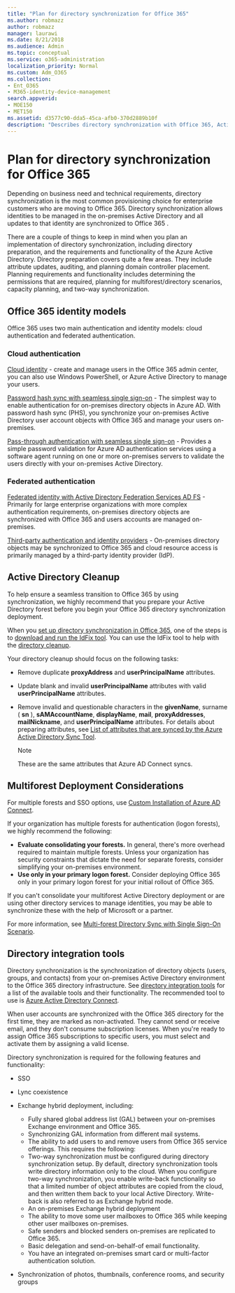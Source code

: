 ```yaml
---
title: "Plan for directory synchronization for Office 365"
ms.author: robmazz
author: robmazz
manager: laurawi
ms.date: 8/21/2018
ms.audience: Admin
ms.topic: conceptual
ms.service: o365-administration
localization_priority: Normal
ms.custom: Adm_O365
ms.collection:
- Ent_O365
- M365-identity-device-management
search.appverid: 
- MOE150
- MET150
ms.assetid: d3577c90-dda5-45ca-afb0-370d2889b10f
description: "Describes directory synchronization with Office 365, Active Directory cleanup, and Azure Active Directory Connect tool."
---
```


# Plan for directory synchronization for Office 365
Depending on business need and technical requirements, directory synchronization is the most common provisioning choice for enterprise customers who are moving to Office 365. Directory synchronization allows identities to be managed in the on-premises Active Directory and all updates to that identity are synchronized to Office 365 .
  
There are a couple of things to keep in mind when you plan an implementation of directory synchronization, including directory preparation, and the requirements and functionality of the Azure Active Directory. Directory preparation covers quite a few areas. They include attribute updates, auditing, and planning domain controller placement. Planning requirements and functionality includes determining the permissions that are required, planning for multiforest/directory scenarios, capacity planning, and two-way synchronization.
  
## Office 365 identity models
Office 365 uses two main authentication and identity models: cloud authentication and federated authentication.
  
### Cloud authentication
[Cloud identity](about-office-365-identity.md) - create and manage users in the Office 365 admin center, you can also use Windows PowerShell, or Azure Active Directory to manage your users. 
  
[Password hash sync with seamless single sign-on](about-office-365-identity.md) - The simplest way to enable authentication for on-premises directory objects in Azure AD. With password hash sync (PHS), you synchronize your on-premises Active Directory user account objects with Office 365 and manage your users on-premises. 
  
[Pass-through authentication with seamless single sign-on](about-office-365-identity.md) - Provides a simple password validation for Azure AD authentication services using a software agent running on one or more on-premises servers to validate the users directly with your on-premises Active Directory. 
  
### Federated authentication
[Federated identity with Active Directory Federation Services AD FS](about-office-365-identity.md) - Primarily for large enterprise organizations with more complex authentication requirements, on-premises directory objects are synchronized with Office 365 and users accounts are managed on-premises. 
  
[Third-party authentication and identity providers](about-office-365-identity.md) - On-premises directory objects may be synchronized to Office 365 and cloud resource access is primarily managed by a third-party identity provider (IdP). 
  
## Active Directory Cleanup
To help ensure a seamless transition to Office 365 by using synchronization, we highly recommend that you prepare your Active Directory forest before you begin your Office 365 directory synchronization deployment.
  
When you [set up directory synchronization in Office 365](set-up-directory-synchronization.md), one of the steps is to [download and run the IdFix tool](install-and-run-idfix.md). You can use the IdFix tool to help with the [directory cleanup](prepare-directory-attributes-for-synch-with-idfix.md).
  
Your directory cleanup should focus on the following tasks:

- Remove duplicate **proxyAddress** and **userPrincipalName** attributes.
- Update blank and invalid **userPrincipalName** attributes with valid **userPrincipalName** attributes.
- Remove invalid and questionable characters in the **givenName**, surname ( **sn** ), **sAMAccountName**, **displayName**, **mail**, **proxyAddresses**, **mailNickname**, and **userPrincipalName** attributes. For details about preparing attributes, see [List of attributes that are synced by the Azure Active Directory Sync Tool](https://go.microsoft.com/fwlink/p/?LinkId=396719).
    
    > [!NOTE]
    > These are the same attributes that Azure AD Connect syncs. 
  
## Multiforest Deployment Considerations
For multiple forests and SSO options, use [Custom Installation of Azure AD Connect](https://go.microsoft.com/fwlink/p/?LinkId=698430).
  
If your organization has multiple forests for authentication (logon forests), we highly recommend the following:
  
- **Evaluate consolidating your forests.** In general, there's more overhead required to maintain multiple forests. Unless your organization has security constraints that dictate the need for separate forests, consider simplifying your on-premises environment.
- **Use only in your primary logon forest.** Consider deploying Office 365 only in your primary logon forest for your initial rollout of Office 365. 
    
If you can't consolidate your multiforest Active Directory deployment or are using other directory services to manage identities, you may be able to synchronize these with the help of Microsoft or a partner.
  
For more information, see [Multi-forest Directory Sync with Single Sign-On Scenario](https://go.microsoft.com/fwlink/p/?LinkId=525321).
  
## Directory integration tools
Directory synchronization is the synchronization of directory objects (users, groups, and contacts) from your on-premises Active Directory environment to the Office 365 directory infrastructure. See [directory integration tools](https://go.microsoft.com/fwlink/p/?LinkID=510956) for a list of the available tools and their functionality. The recommended tool to use is [Azure Active Directory Connect](https://go.microsoft.com/fwlink/?LinkId=525323).
  
When user accounts are synchronized with the Office 365 directory for the first time, they are marked as non-activated. They cannot send or receive email, and they don't consume subscription licenses. When you're ready to assign Office 365 subscriptions to specific users, you must select and activate them by assigning a valid license.
  
Directory synchronization is required for the following features and functionality:
  
- SSO
    
- Lync coexistence
    
- Exchange hybrid deployment, including:
    
  - Fully shared global address list (GAL) between your on-premises Exchange environment and Office 365.
  - Synchronizing GAL information from different mail systems.
  - The ability to add users to and remove users from Office 365 service offerings. This requires the following:
  - Two-way synchronization must be configured during directory synchronization setup. By default, directory synchronization tools write directory information only to the cloud. When you configure two-way synchronization, you enable write-back functionality so that a limited number of object attributes are copied from the cloud, and then written them back to your local Active Directory. Write-back is also referred to as Exchange hybrid mode. 
  - An on-premises Exchange hybrid deployment
  - The ability to move some user mailboxes to Office 365 while keeping other user mailboxes on-premises.
  - Safe senders and blocked senders on-premises are replicated to Office 365.
  - Basic delegation and send-on-behalf-of email functionality.
  - You have an integrated on-premises smart card or multi-factor authentication solution.
    
- Synchronization of photos, thumbnails, conference rooms, and security groups